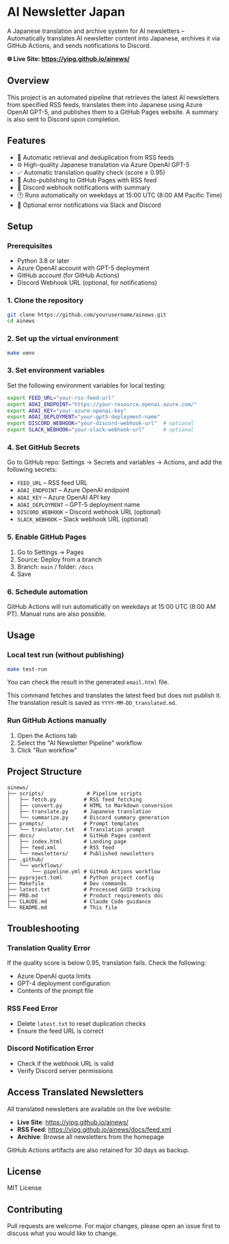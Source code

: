 
# AI Newsletter Japan

A Japanese translation and archive system for AI newsletters – Automatically translates AI newsletter content into Japanese, archives it via GitHub Actions, and sends notifications to Discord.

**🌐 Live Site: https://yipg.github.io/ainews/**

## Overview

This project is an automated pipeline that retrieves the latest AI newsletters from specified RSS feeds, translates them into Japanese using Azure OpenAI GPT-5, and publishes them to a GitHub Pages website. A summary is also sent to Discord upon completion.

## Features

* 🔄 Automatic retrieval and deduplication from RSS feeds
* 🌐 High-quality Japanese translation via Azure OpenAI GPT-5
* ✅ Automatic translation quality check (score ≥ 0.95)
* 📖 Auto-publishing to GitHub Pages with RSS feed
* 💬 Discord webhook notifications with summary
* 🕐 Runs automatically on weekdays at 15:00 UTC (8:00 AM Pacific Time)
* 🔔 Optional error notifications via Slack and Discord

## Setup

### Prerequisites

* Python 3.8 or later
* Azure OpenAI account with GPT-5 deployment
* GitHub account (for GitHub Actions)
* Discord Webhook URL (optional, for notifications)

### 1. Clone the repository

```bash
git clone https://github.com/yourusername/ainews.git
cd ainews
```

### 2. Set up the virtual environment

```bash
make venv
```

### 3. Set environment variables

Set the following environment variables for local testing:

```bash
export FEED_URL="your-rss-feed-url"
export AOAI_ENDPOINT="https://your-resource.openai.azure.com/"
export AOAI_KEY="your-azure-openai-key"
export AOAI_DEPLOYMENT="your-gpt5-deployment-name"
export DISCORD_WEBHOOK="your-discord-webhook-url"  # optional
export SLACK_WEBHOOK="your-slack-webhook-url"      # optional
```

### 4. Set GitHub Secrets

Go to GitHub repo: Settings → Secrets and variables → Actions, and add the following secrets:

* `FEED_URL` – RSS feed URL
* `AOAI_ENDPOINT` – Azure OpenAI endpoint
* `AOAI_KEY` – Azure OpenAI API key
* `AOAI_DEPLOYMENT` – GPT-5 deployment name
* `DISCORD_WEBHOOK` – Discord webhook URL (optional)
* `SLACK_WEBHOOK` – Slack webhook URL (optional)

### 5. Enable GitHub Pages

1. Go to Settings → Pages
2. Source: Deploy from a branch
3. Branch: `main` / folder: `/docs`
4. Save

### 6. Schedule automation

GitHub Actions will run automatically on weekdays at 15:00 UTC (8:00 AM PT). Manual runs are also possible.

## Usage

### Local test run (without publishing)

```bash
make test-run
```

You can check the result in the generated `email.html` file.

This command fetches and translates the latest feed but does not publish it. The translation result is saved as `YYYY-MM-DD_translated.md`.

### Run GitHub Actions manually

1. Open the Actions tab
2. Select the "AI Newsletter Pipeline" workflow
3. Click "Run workflow"

## Project Structure

```
ainews/
├── scripts/              # Pipeline scripts
│   ├── fetch.py         # RSS feed fetching
│   ├── convert.py       # HTML to Markdown conversion
│   ├── translate.py     # Japanese translation
│   └── summarize.py     # Discord summary generation
├── prompts/             # Prompt templates
│   └── translator.txt   # Translation prompt
├── docs/                # GitHub Pages content
│   ├── index.html       # Landing page
│   ├── feed.xml         # RSS feed
│   └── newsletters/     # Published newsletters
├── .github/
│   └── workflows/
│       └── pipeline.yml # GitHub Actions workflow
├── pyproject.toml       # Python project config
├── Makefile             # Dev commands
├── latest.txt           # Processed GUID tracking
├── PRD.md               # Product requirements doc
├── CLAUDE.md            # Claude Code guidance
└── README.md            # This file
```

## Troubleshooting

### Translation Quality Error

If the quality score is below 0.95, translation fails. Check the following:

* Azure OpenAI quota limits
* GPT-4 deployment configuration
* Contents of the prompt file

### RSS Feed Error

* Delete `latest.txt` to reset duplication checks
* Ensure the feed URL is correct

### Discord Notification Error

* Check if the webhook URL is valid
* Verify Discord server permissions

## Access Translated Newsletters

All translated newsletters are available on the live website:

* **Live Site**: https://yipg.github.io/ainews/
* **RSS Feed**: https://yipg.github.io/ainews/docs/feed.xml
* **Archive**: Browse all newsletters from the homepage

GitHub Actions artifacts are also retained for 30 days as backup.

## License

MIT License

## Contributing

Pull requests are welcome. For major changes, please open an issue first to discuss what you would like to change.
